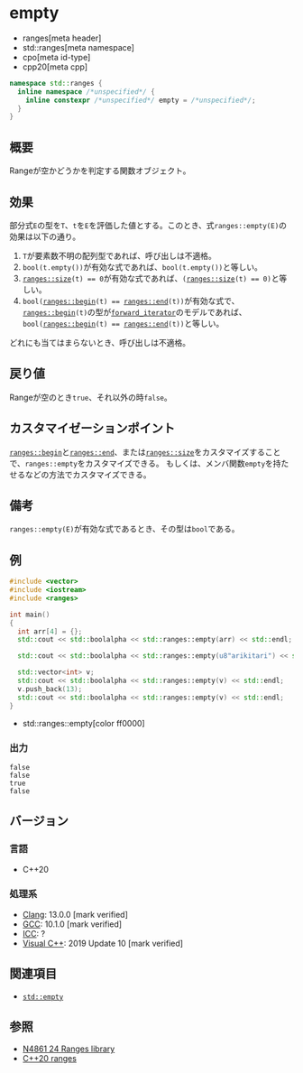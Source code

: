 # empty
* ranges[meta header]
* std::ranges[meta namespace]
* cpo[meta id-type]
* cpp20[meta cpp]

```cpp
namespace std::ranges {
  inline namespace /*unspecified*/ {
    inline constexpr /*unspecified*/ empty = /*unspecified*/;
  }
}
```

## 概要
Rangeが空かどうかを判定する関数オブジェクト。

## 効果
部分式`E`の型を`T`、`t`を`E`を評価した値とする。このとき、式`ranges::empty(E)`の効果は以下の通り。

1. `T`が要素数不明の配列型であれば、呼び出しは不適格。
2. `bool(t.empty())`が有効な式であれば、`bool(t.empty())`と等しい。
3. [`ranges::size`](size.md)`(t) == 0`が有効な式であれば、`(`[`ranges::size`](size.md)`(t) == 0)`と等しい。
4. `bool(`[`ranges::begin`](begin.md)`(t) == `[`ranges::end`](end.md)`(t))`が有効な式で、[`ranges::begin`](begin.md)`(t)`の型が[`forward_iterator`](/reference/iterator/forward_iterator.md)のモデルであれば、`bool(`[`ranges::begin`](begin.md)`(t) == `[`ranges::end`](end.md)`(t))`と等しい。

どれにも当てはまらないとき、呼び出しは不適格。

## 戻り値
Rangeが空のとき`true`、それ以外の時`false`。

## カスタマイゼーションポイント
[`ranges::begin`](begin.md)と[`ranges::end`](end.md)、または[`ranges::size`](size.md)をカスタマイズすることで、`ranges::empty`をカスタマイズできる。
もしくは、メンバ関数`empty`を持たせるなどの方法でカスタマイズできる。

## 備考
`ranges::empty(E)`が有効な式であるとき、その型は`bool`である。

## 例
```cpp example
#include <vector>
#include <iostream>
#include <ranges>

int main()
{
  int arr[4] = {};
  std::cout << std::boolalpha << std::ranges::empty(arr) << std::endl;

  std::cout << std::boolalpha << std::ranges::empty(u8"arikitari") << std::endl;

  std::vector<int> v;
  std::cout << std::boolalpha << std::ranges::empty(v) << std::endl;
  v.push_back(13);
  std::cout << std::boolalpha << std::ranges::empty(v) << std::endl;
}
```
* std::ranges::empty[color ff0000]

### 出力
```
false
false
true
false
```

## バージョン
### 言語
- C++20

### 処理系
- [Clang](/implementation.md#clang): 13.0.0 [mark verified]
- [GCC](/implementation.md#gcc): 10.1.0 [mark verified]
- [ICC](/implementation.md#icc): ?
- [Visual C++](/implementation.md#visual_cpp): 2019 Update 10 [mark verified]

## 関連項目
- [`std::empty`](/reference/iterator/empty.md)

## 参照
- [N4861 24 Ranges library](https://timsong-cpp.github.io/cppwp/n4861/ranges)
- [C++20 ranges](https://techbookfest.org/product/5134506308665344)
